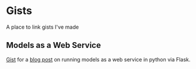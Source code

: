 # Gists
A place to link gists I've made

## Models as a Web Service
[Gist](https://gist.github.com/spencercarter/b4a16e9924a6dab46c9dd604860444d3) for a [blog post](http://spencercarter.io/programming/2017/08/24/models-with-web-service-via-flask.html) on running models as a web service in python via Flask.
